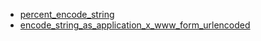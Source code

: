 - [percent_encode_string](percent_encode_string/README.md)
- [encode_string_as_application_x_www_form_urlencoded](encode_string_as_application_x_www_form_urlencoded/README.md)
